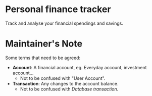# Personal finance tracker

Track and analyse your financial spendings and savings.

# Maintainer's Note

Some terms that need to be agreed:

- **Account**: A financial account, eg. Everyday account, investment account...
  - Not to be confused with "User Account".
- **Transaction**: Any changes to the account balance.
  - Not to be confused with *Database transaction*.
